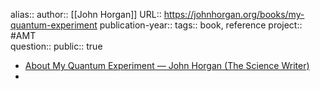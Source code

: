 alias::
author:: [[John Horgan]] 
URL:: https://johnhorgan.org/books/my-quantum-experiment
publication-year::
tags:: book, reference
project:: #AMT  
question::
public:: true

- [About My Quantum Experiment — John Horgan (The Science Writer)](https://johnhorgan.org/books/my-quantum-experiment)
-